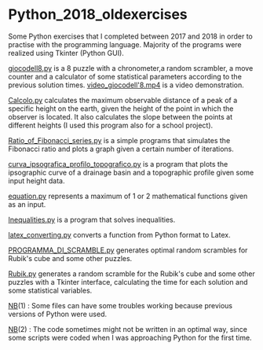 # Python_2018_oldexercises

Some Python exercises that I completed between 2017 and 2018 in order to practise with the programming language.
Majority of the programs were realized using Tkinter (Python GUI).

[giocodell8.py](https://github.com/Iron486/Python_2018_oldexercises/blob/main/gioco_dell8.py) is a 8 puzzle with a chronometer,a random scrambler, a move counter and a calculator 
of some statistical parameters according to the previous solution times. [video_giocodell'8.mp4](https://github.com/Iron486/Python_2018_oldexercises/blob/main/video_giocodell'8.mp4) is a video demonstration.

[Calcolo.py](https://github.com/Iron486/Python_2018_oldexercises/blob/main/calcolo.py) calculates the maximum observable distance of a peak of a specific height on the earth, given the height of the point in which the observer is located. It also calculates the slope between the points at different heights (I used this program also for a school project).

[Ratio_of_Fibonacci_series.py](https://github.com/Iron486/Python_2018_oldexercises/blob/main/Ratio_of_Fibonacci_series.py) is a simple programs that simulates the Fibonacci ratio and plots a graph given a certain number of iterations.

[curva_ipsografica_profilo_topografico.py](https://github.com/Iron486/Python_2018_oldexercises/blob/main/curva_ipsografica_profilo_topografico.py) is a program that plots the ipsographic curve of a drainage basin and a topographic profile given some input height data.

[equation.py](https://github.com/Iron486/Python_2018_oldexercises/blob/main/equation.py) represents a maximum of 1 or 2 mathematical functions given as an input.

[Inequalities.py](https://github.com/Iron486/Python_2018_oldexercises/blob/main/Inequalities.py) is a program that solves inequalities.

[latex_converting.py](https://github.com/Iron486/Python_2018_oldexercises/blob/main/latex_converting.py) converts a function from Python format to Latex.

[PROGRAMMA_DI_SCRAMBLE.py](https://github.com/Iron486/Python_2018_oldexercises/blob/main/PROGRAMMA_DI_SCRAMBLE.py) generates optimal random scrambles for Rubik's cube and some other puzzles.

[Rubik.py](https://github.com/Iron486/Python_2018_oldexercises/blob/main/Rubik.py) generates a random scramble for the Rubik's cube and some other puzzles with a Tkinter interface, calculating the time for each solution and some statistical variables.

<ins>NB</ins>(1) : Some files can have some troubles working because previous versions of Python were used.

<ins>NB</ins>(2) : The code sometimes might not be written in an optimal way, since some scripts were coded when I was approaching Python for the first time.





